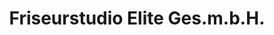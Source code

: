 ---
title: "Friseurstudio Elite Ges.m.b.H."
url: /klagenfurt-am-woerthersee/friseurstudio-elite-ges-m-b-h-ankershofenstrasse/
shop: Friseur
---